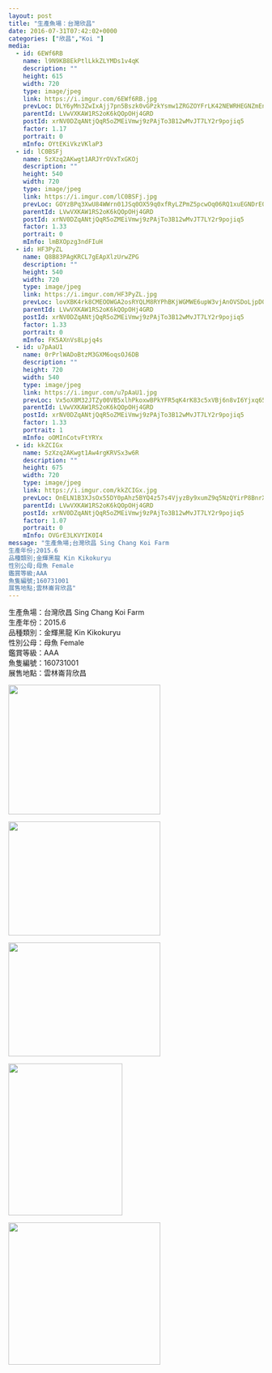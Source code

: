 ```yaml
---
layout: post
title: "生產魚場：台灣欣昌" 
date: 2016-07-31T07:42:02+0000 
categories: ["欣昌","Koi "] 
media:
  - id: 6EWf6RB
    name: l9N9KB8EkPtlLkkZLYMDs1v4qK
    description: ""   
    height: 615
    width: 720
    type: image/jpeg
    link: https://i.imgur.com/6EWf6RB.jpg
    prevLoc: DLY6yMn3ZwIxAjj7pn5Bszk0vGPzkYsmw1ZRGZOYFrLK42NEWRHEGNZmEnE3TNg3J5ykD0Tm7xngEo5jiWNyKJjylQHM5pE5jBQ2h8kvYYMq2mFXQOv87rKJiRBoGDrnBDC27rnVM2AXiZ69WRp28oSQZ9mzV4G2skozBX007QtnlN2Lorr5hnw2V7n2X5SrYAWjADZEF3KBKP26G8cW9Bow8gk9h81m7l6wrQCEV9v38LXztZ6xDolxgGuPwL7koLgo
    parentId: LVwVXKAW1RS2oK6kQOpOHj4GRD
    postId: xrNV0DZqANtjQqR5oZMEiVmwj9zPAjTo3B12wMvJT7LY2r9pojiq5
    factor: 1.17
    portrait: 0
    mInfo: OYtEKiVkzVKlaP3
  - id: lC0BSFj
    name: 5zXzq2AKwgt1ARJYrOVxTxGKOj
    description: ""   
    height: 540
    width: 720
    type: image/jpeg
    link: https://i.imgur.com/lC0BSFj.jpg
    prevLoc: GOYzBPq3XwU84WWrn01JSq0OX59q0xfRyLZPmZ5pcwOq06RQ1xuEGNDrE0EQTXrgAr5kyluE398yPNKrCVo8vgJx2GHR6xGPmpKpuNzv002KVqIwgWg1NJOgtzMOYwV4A6i3qZp1jqkVTNwnRW5N2yC2nlpOnX1JHOQ7XPMMJ9sj58V47DDNcA4W9PAlrJcnxj166wqgsGAkQ1B0OQt4JMqkyQL7U81QlwQGRmt9Mq2vDqkqHrOjLgkj8AIMw8QymJ5X
    parentId: LVwVXKAW1RS2oK6kQOpOHj4GRD
    postId: xrNV0DZqANtjQqR5oZMEiVmwj9zPAjTo3B12wMvJT7LY2r9pojiq5
    factor: 1.33
    portrait: 0
    mInfo: lmBXOpzg3ndFIuH
  - id: HF3PyZL
    name: Q8B83PAgKRCL7gEApXlzUrwZPG
    description: ""   
    height: 540
    width: 720
    type: image/jpeg
    link: https://i.imgur.com/HF3PyZL.jpg
    prevLoc: lovXBK4rk8CMEOOWGA2osRYQLM8RYPhBKjWGMWE6upW3vjAnOVSDoLjpD0DvTLW0zWp842u7oxWyz2NAiY58V16zKkUXwYLAg30EuqWQGGmAGgivL2LwM9l1Tq1LJ7GByzspMpWEQVMpU1RKB5L7ZwFz6O5VnM6VfOQW29jjyBsvgD4zQqqrF5VGOR5L0pU4VOKYx2Z5UrBEXM4ZE8uwMnpKZ09MuOK98QnJB7T5kmrnnwPWHPwLqk9LXrTgoyApzOYG
    parentId: LVwVXKAW1RS2oK6kQOpOHj4GRD
    postId: xrNV0DZqANtjQqR5oZMEiVmwj9zPAjTo3B12wMvJT7LY2r9pojiq5
    factor: 1.33
    portrait: 0
    mInfo: FK5AXnVs8Lpjq4s
  - id: u7pAaU1
    name: 0rPrlWADoBtzM3GXM6oqsOJ6DB
    description: ""   
    height: 720
    width: 540
    type: image/jpeg
    link: https://i.imgur.com/u7pAaU1.jpg
    prevLoc: Vx5oX8M32JTZy00VB5xlhPkoxwBPkYFR5qK4rK83c5xVBj6n8vI6Yjxq656Du2nXZNjB4WTy3RLnGEXmtWXD0zZ7kXHGDMXG27N2hrApvvKEBPIvLrLl5KBmhAZg0LkDvYFvn7ONnv87SBnBJnVr6ofRy6zyZ9AoS0Vj4w33mqCvJGKr977RFEVAxkEAk6ipWxoWyQnltg3B7pBLBEiwgAOGyZZjury9yK7zBrSG9pl5MVn5Cr1XNV4XRKIKOY2vvvqY
    parentId: LVwVXKAW1RS2oK6kQOpOHj4GRD
    postId: xrNV0DZqANtjQqR5oZMEiVmwj9zPAjTo3B12wMvJT7LY2r9pojiq5
    factor: 1.33
    portrait: 1
    mInfo: oOMInCotvFtYRYx
  - id: kkZCIGx
    name: 5zXzq2AKwgt1Aw4rgKRVSx3w6R
    description: ""   
    height: 675
    width: 720
    type: image/jpeg
    link: https://i.imgur.com/kkZCIGx.jpg
    prevLoc: OnELN1B3XJsOx55DY0pAhz5BYQ4z57s4VjyzBy9xumZ9q5NzQYirP8BnrXrmiD6KlBLZG0c6n7K5AJEOTP28V0pz9NUmqqqO4XO9hBA699mL2OcolypMQ1GgCg8XqZoX3zIwMj1mkO52HrJmmggXv4HoDVK2mrJ4h2B680OODASlnrAzLRREUo73rYoLG8HlpmXnz306f2EJmwlvEzUgjnpMzAlDtD2vr8W3QOHJvQqPONvPUNWmo7Amj5s3WlQvRwPj
    parentId: LVwVXKAW1RS2oK6kQOpOHj4GRD
    postId: xrNV0DZqANtjQqR5oZMEiVmwj9zPAjTo3B12wMvJT7LY2r9pojiq5
    factor: 1.07
    portrait: 0
    mInfo: OVGrE3LKVYIK0I4
message: "生產魚場;台灣欣昌 Sing Chang Koi Farm  
生產年份;2015.6  
品種類別;金輝黑龍 Kin Kikokuryu  
性別公母;母魚 Female  
鑑賞等級;AAA  
魚隻編號;160731001  
展售地點;雲林崙背欣昌"
---
```


生產魚場：台灣欣昌 Sing Chang Koi Farm  
生產年份：2015.6  
品種類別：金輝黑龍 Kin Kikokuryu  
性別公母：母魚 Female  
鑑賞等級：AAA  
魚隻編號：160731001  
展售地點：雲林崙背欣昌


[//]: #media:  
<a href="https://i.imgur.com/6EWf6RB.jpg"><img src="https://i.imgur.com/6EWf6RB.jpg" height="256" width="300" /></a> 
  

<a href="https://i.imgur.com/lC0BSFj.jpg"><img src="https://i.imgur.com/lC0BSFj.jpg" height="225" width="300" /></a> 
  

<a href="https://i.imgur.com/HF3PyZL.jpg"><img src="https://i.imgur.com/HF3PyZL.jpg" height="225" width="300" /></a> 
  

<a href="https://i.imgur.com/u7pAaU1.jpg"><img src="https://i.imgur.com/u7pAaU1.jpg" height="300" width="225" /></a> 
  

<a href="https://i.imgur.com/kkZCIGx.jpg"><img src="https://i.imgur.com/kkZCIGx.jpg" height="281" width="300" /></a> 
 
